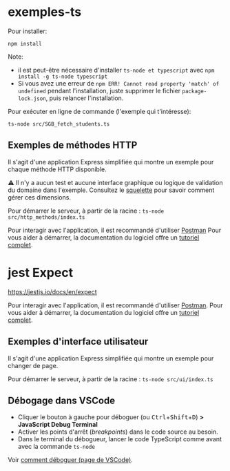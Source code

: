 # exemples-ts

Pour installer:

    npm install

Note: 
- il est peut-être nécessaire d'installer `ts-node et typescript` avec `npm install -g ts-node typescript`
- Si vous avez une erreur de `npm ERR! Cannot read property 'match' of undefined` pendant l'installation, juste supprimer le fichier `package-lock.json`, puis relancer l'installation.
    
Pour exécuter en ligne de commande (l'exemple qui t'intéresse):

    ts-node src/SGB_fetch_students.ts
    
## Exemples de méthodes HTTP

Il s'agit d'une application Express simplifiée qui montre un exemple pour chaque méthode HTTP disponible.

:warning: Il n'y a aucun test et aucune interface graphique ou logique de validation du domaine dans l'exemple. Consultez le [squelette](https://github.com/profcfuhrmanets/log210-jeu-de-des-node-express-ts) pour savoir comment gérer ces dimensions.

Pour démarrer le serveur, à partir de la racine : `ts-node src/http_methods/index.ts`

Pour interagir avec l'application, il est recommandé d'utiliser [Postman](https://www.postman.com/) Pour vous aider à démarrer, la documentation du logiciel offre un [tutoriel complet](https://learning.postman.com/docs/sending-requests/requests/).


# jest Expect

https://jestjs.io/docs/en/expect

Pour interagir avec l'application, il est recommandé d'utiliser [Postman](https://www.postman.com/). Pour vous aider à démarrer, la documentation du logiciel offre un [tutoriel complet](https://learning.postman.com/docs/sending-requests/requests/).

## Exemples d'interface utilisateur

Il s'agit d'une application Express simplifiée qui montre un exemple pour changer de page.

Pour démarrer le serveur, à partir de la racine : `ts-node src/ui/index.ts`

## Débogage dans VSCode

- Cliquer le bouton à gauche pour déboguer (ou <kbd>Ctrl</kbd>+<kbd>Shift</kbd>+<kbd>D</kbd>) **>** **JavaScript Debug Terminal**
- Activer les points d'arrêt (*breakpoints*) dans le code source au besoin.
- Dans le terminal du débogueur, lancer le code TypeScript comme avant avec la commande `ts-node`

Voir [comment déboguer (page de VSCode)](https://code.visualstudio.com/docs/editor/debugging).
